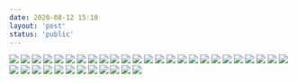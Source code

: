 ```yaml
---
date: 2020-08-12 15:10
layout: 'post'
status: 'public'
---
```


![](https://pan.vernallove.com/%E8%81%94%E9%80%9A%E5%A5%97%E9%A4%90%E4%B8%80%E8%A7%88%E8%A1%A8/%E4%B8%AD%E5%9B%BD%E8%81%94%E9%80%9A%E5%9C%A8%E5%94%AE%E5%A5%97%E9%A4%90%E8%B5%84%E8%B4%B9%E6%B8%85%E5%8D%95%EF%BC%88%E4%BA%92%E8%81%94%E7%BD%91%E5%A5%97%E9%A4%90%EF%BC%89/%E4%B8%AD%E5%9B%BD%E8%81%94%E9%80%9A%E5%9C%A8%E5%94%AE%E5%A5%97%E9%A4%90%E8%B5%84%E8%B4%B9%E6%B8%85%E5%8D%95%EF%BC%88%E4%BA%92%E8%81%94%E7%BD%91%E5%A5%97%E9%A4%90%EF%BC%89_%E9%A1%B5%E9%9D%A2_01.jpg)
![](https://pan.vernallove.com/%E8%81%94%E9%80%9A%E5%A5%97%E9%A4%90%E4%B8%80%E8%A7%88%E8%A1%A8/%E4%B8%AD%E5%9B%BD%E8%81%94%E9%80%9A%E5%9C%A8%E5%94%AE%E5%A5%97%E9%A4%90%E8%B5%84%E8%B4%B9%E6%B8%85%E5%8D%95%EF%BC%88%E4%BA%92%E8%81%94%E7%BD%91%E5%A5%97%E9%A4%90%EF%BC%89/%E4%B8%AD%E5%9B%BD%E8%81%94%E9%80%9A%E5%9C%A8%E5%94%AE%E5%A5%97%E9%A4%90%E8%B5%84%E8%B4%B9%E6%B8%85%E5%8D%95%EF%BC%88%E4%BA%92%E8%81%94%E7%BD%91%E5%A5%97%E9%A4%90%EF%BC%89_%E9%A1%B5%E9%9D%A2_02.jpg)
![](https://pan.vernallove.com/%E8%81%94%E9%80%9A%E5%A5%97%E9%A4%90%E4%B8%80%E8%A7%88%E8%A1%A8/%E4%B8%AD%E5%9B%BD%E8%81%94%E9%80%9A%E5%9C%A8%E5%94%AE%E5%A5%97%E9%A4%90%E8%B5%84%E8%B4%B9%E6%B8%85%E5%8D%95%EF%BC%88%E4%BA%92%E8%81%94%E7%BD%91%E5%A5%97%E9%A4%90%EF%BC%89/%E4%B8%AD%E5%9B%BD%E8%81%94%E9%80%9A%E5%9C%A8%E5%94%AE%E5%A5%97%E9%A4%90%E8%B5%84%E8%B4%B9%E6%B8%85%E5%8D%95%EF%BC%88%E4%BA%92%E8%81%94%E7%BD%91%E5%A5%97%E9%A4%90%EF%BC%89_%E9%A1%B5%E9%9D%A2_03.jpg)
![](https://pan.vernallove.com/%E8%81%94%E9%80%9A%E5%A5%97%E9%A4%90%E4%B8%80%E8%A7%88%E8%A1%A8/%E4%B8%AD%E5%9B%BD%E8%81%94%E9%80%9A%E5%9C%A8%E5%94%AE%E5%A5%97%E9%A4%90%E8%B5%84%E8%B4%B9%E6%B8%85%E5%8D%95%EF%BC%88%E4%BA%92%E8%81%94%E7%BD%91%E5%A5%97%E9%A4%90%EF%BC%89/%E4%B8%AD%E5%9B%BD%E8%81%94%E9%80%9A%E5%9C%A8%E5%94%AE%E5%A5%97%E9%A4%90%E8%B5%84%E8%B4%B9%E6%B8%85%E5%8D%95%EF%BC%88%E4%BA%92%E8%81%94%E7%BD%91%E5%A5%97%E9%A4%90%EF%BC%89_%E9%A1%B5%E9%9D%A2_04.jpg)
![](https://pan.vernallove.com/%E8%81%94%E9%80%9A%E5%A5%97%E9%A4%90%E4%B8%80%E8%A7%88%E8%A1%A8/%E4%B8%AD%E5%9B%BD%E8%81%94%E9%80%9A%E5%9C%A8%E5%94%AE%E5%A5%97%E9%A4%90%E8%B5%84%E8%B4%B9%E6%B8%85%E5%8D%95%EF%BC%88%E4%BA%92%E8%81%94%E7%BD%91%E5%A5%97%E9%A4%90%EF%BC%89/%E4%B8%AD%E5%9B%BD%E8%81%94%E9%80%9A%E5%9C%A8%E5%94%AE%E5%A5%97%E9%A4%90%E8%B5%84%E8%B4%B9%E6%B8%85%E5%8D%95%EF%BC%88%E4%BA%92%E8%81%94%E7%BD%91%E5%A5%97%E9%A4%90%EF%BC%89_%E9%A1%B5%E9%9D%A2_05.jpg)
![](https://pan.vernallove.com/%E8%81%94%E9%80%9A%E5%A5%97%E9%A4%90%E4%B8%80%E8%A7%88%E8%A1%A8/%E4%B8%AD%E5%9B%BD%E8%81%94%E9%80%9A%E5%9C%A8%E5%94%AE%E5%A5%97%E9%A4%90%E8%B5%84%E8%B4%B9%E6%B8%85%E5%8D%95%EF%BC%88%E4%BA%92%E8%81%94%E7%BD%91%E5%A5%97%E9%A4%90%EF%BC%89/%E4%B8%AD%E5%9B%BD%E8%81%94%E9%80%9A%E5%9C%A8%E5%94%AE%E5%A5%97%E9%A4%90%E8%B5%84%E8%B4%B9%E6%B8%85%E5%8D%95%EF%BC%88%E4%BA%92%E8%81%94%E7%BD%91%E5%A5%97%E9%A4%90%EF%BC%89_%E9%A1%B5%E9%9D%A2_06.jpg)
![](https://pan.vernallove.com/%E8%81%94%E9%80%9A%E5%A5%97%E9%A4%90%E4%B8%80%E8%A7%88%E8%A1%A8/%E4%B8%AD%E5%9B%BD%E8%81%94%E9%80%9A%E5%9C%A8%E5%94%AE%E5%A5%97%E9%A4%90%E8%B5%84%E8%B4%B9%E6%B8%85%E5%8D%95%EF%BC%88%E4%BA%92%E8%81%94%E7%BD%91%E5%A5%97%E9%A4%90%EF%BC%89/%E4%B8%AD%E5%9B%BD%E8%81%94%E9%80%9A%E5%9C%A8%E5%94%AE%E5%A5%97%E9%A4%90%E8%B5%84%E8%B4%B9%E6%B8%85%E5%8D%95%EF%BC%88%E4%BA%92%E8%81%94%E7%BD%91%E5%A5%97%E9%A4%90%EF%BC%89_%E9%A1%B5%E9%9D%A2_07.jpg)
![](https://pan.vernallove.com/%E8%81%94%E9%80%9A%E5%A5%97%E9%A4%90%E4%B8%80%E8%A7%88%E8%A1%A8/%E4%B8%AD%E5%9B%BD%E8%81%94%E9%80%9A%E5%9C%A8%E5%94%AE%E5%A5%97%E9%A4%90%E8%B5%84%E8%B4%B9%E6%B8%85%E5%8D%95%EF%BC%88%E4%BA%92%E8%81%94%E7%BD%91%E5%A5%97%E9%A4%90%EF%BC%89/%E4%B8%AD%E5%9B%BD%E8%81%94%E9%80%9A%E5%9C%A8%E5%94%AE%E5%A5%97%E9%A4%90%E8%B5%84%E8%B4%B9%E6%B8%85%E5%8D%95%EF%BC%88%E4%BA%92%E8%81%94%E7%BD%91%E5%A5%97%E9%A4%90%EF%BC%89_%E9%A1%B5%E9%9D%A2_08.jpg)
![](https://pan.vernallove.com/%E8%81%94%E9%80%9A%E5%A5%97%E9%A4%90%E4%B8%80%E8%A7%88%E8%A1%A8/%E4%B8%AD%E5%9B%BD%E8%81%94%E9%80%9A%E5%9C%A8%E5%94%AE%E5%A5%97%E9%A4%90%E8%B5%84%E8%B4%B9%E6%B8%85%E5%8D%95%EF%BC%88%E4%BA%92%E8%81%94%E7%BD%91%E5%A5%97%E9%A4%90%EF%BC%89/%E4%B8%AD%E5%9B%BD%E8%81%94%E9%80%9A%E5%9C%A8%E5%94%AE%E5%A5%97%E9%A4%90%E8%B5%84%E8%B4%B9%E6%B8%85%E5%8D%95%EF%BC%88%E4%BA%92%E8%81%94%E7%BD%91%E5%A5%97%E9%A4%90%EF%BC%89_%E9%A1%B5%E9%9D%A2_09.jpg)
![](https://pan.vernallove.com/%E8%81%94%E9%80%9A%E5%A5%97%E9%A4%90%E4%B8%80%E8%A7%88%E8%A1%A8/%E4%B8%AD%E5%9B%BD%E8%81%94%E9%80%9A%E5%9C%A8%E5%94%AE%E5%A5%97%E9%A4%90%E8%B5%84%E8%B4%B9%E6%B8%85%E5%8D%95%EF%BC%88%E4%BA%92%E8%81%94%E7%BD%91%E5%A5%97%E9%A4%90%EF%BC%89/%E4%B8%AD%E5%9B%BD%E8%81%94%E9%80%9A%E5%9C%A8%E5%94%AE%E5%A5%97%E9%A4%90%E8%B5%84%E8%B4%B9%E6%B8%85%E5%8D%95%EF%BC%88%E4%BA%92%E8%81%94%E7%BD%91%E5%A5%97%E9%A4%90%EF%BC%89_%E9%A1%B5%E9%9D%A2_10.jpg)
![](https://pan.vernallove.com/%E8%81%94%E9%80%9A%E5%A5%97%E9%A4%90%E4%B8%80%E8%A7%88%E8%A1%A8/%E4%B8%AD%E5%9B%BD%E8%81%94%E9%80%9A%E5%9C%A8%E5%94%AE%E5%A5%97%E9%A4%90%E8%B5%84%E8%B4%B9%E6%B8%85%E5%8D%95%EF%BC%88%E4%BA%92%E8%81%94%E7%BD%91%E5%A5%97%E9%A4%90%EF%BC%89/%E4%B8%AD%E5%9B%BD%E8%81%94%E9%80%9A%E5%9C%A8%E5%94%AE%E5%A5%97%E9%A4%90%E8%B5%84%E8%B4%B9%E6%B8%85%E5%8D%95%EF%BC%88%E4%BA%92%E8%81%94%E7%BD%91%E5%A5%97%E9%A4%90%EF%BC%89_%E9%A1%B5%E9%9D%A2_11.jpg)
![](https://pan.vernallove.com/%E8%81%94%E9%80%9A%E5%A5%97%E9%A4%90%E4%B8%80%E8%A7%88%E8%A1%A8/%E4%B8%AD%E5%9B%BD%E8%81%94%E9%80%9A%E5%9C%A8%E5%94%AE%E5%A5%97%E9%A4%90%E8%B5%84%E8%B4%B9%E6%B8%85%E5%8D%95%EF%BC%88%E4%BA%92%E8%81%94%E7%BD%91%E5%A5%97%E9%A4%90%EF%BC%89/%E4%B8%AD%E5%9B%BD%E8%81%94%E9%80%9A%E5%9C%A8%E5%94%AE%E5%A5%97%E9%A4%90%E8%B5%84%E8%B4%B9%E6%B8%85%E5%8D%95%EF%BC%88%E4%BA%92%E8%81%94%E7%BD%91%E5%A5%97%E9%A4%90%EF%BC%89_%E9%A1%B5%E9%9D%A2_12.jpg)
![](https://pan.vernallove.com/%E8%81%94%E9%80%9A%E5%A5%97%E9%A4%90%E4%B8%80%E8%A7%88%E8%A1%A8/%E4%B8%AD%E5%9B%BD%E8%81%94%E9%80%9A%E5%9C%A8%E5%94%AE%E5%A5%97%E9%A4%90%E8%B5%84%E8%B4%B9%E6%B8%85%E5%8D%95%EF%BC%88%E4%BA%92%E8%81%94%E7%BD%91%E5%A5%97%E9%A4%90%EF%BC%89/%E4%B8%AD%E5%9B%BD%E8%81%94%E9%80%9A%E5%9C%A8%E5%94%AE%E5%A5%97%E9%A4%90%E8%B5%84%E8%B4%B9%E6%B8%85%E5%8D%95%EF%BC%88%E4%BA%92%E8%81%94%E7%BD%91%E5%A5%97%E9%A4%90%EF%BC%89_%E9%A1%B5%E9%9D%A2_13.jpg)
![](https://pan.vernallove.com/%E8%81%94%E9%80%9A%E5%A5%97%E9%A4%90%E4%B8%80%E8%A7%88%E8%A1%A8/%E4%B8%AD%E5%9B%BD%E8%81%94%E9%80%9A%E5%9C%A8%E5%94%AE%E5%A5%97%E9%A4%90%E8%B5%84%E8%B4%B9%E6%B8%85%E5%8D%95%EF%BC%88%E4%BA%92%E8%81%94%E7%BD%91%E5%A5%97%E9%A4%90%EF%BC%89/%E4%B8%AD%E5%9B%BD%E8%81%94%E9%80%9A%E5%9C%A8%E5%94%AE%E5%A5%97%E9%A4%90%E8%B5%84%E8%B4%B9%E6%B8%85%E5%8D%95%EF%BC%88%E4%BA%92%E8%81%94%E7%BD%91%E5%A5%97%E9%A4%90%EF%BC%89_%E9%A1%B5%E9%9D%A2_14.jpg)
![](https://pan.vernallove.com/%E8%81%94%E9%80%9A%E5%A5%97%E9%A4%90%E4%B8%80%E8%A7%88%E8%A1%A8/%E4%B8%AD%E5%9B%BD%E8%81%94%E9%80%9A%E5%9C%A8%E5%94%AE%E5%A5%97%E9%A4%90%E8%B5%84%E8%B4%B9%E6%B8%85%E5%8D%95%EF%BC%88%E4%BA%92%E8%81%94%E7%BD%91%E5%A5%97%E9%A4%90%EF%BC%89/%E4%B8%AD%E5%9B%BD%E8%81%94%E9%80%9A%E5%9C%A8%E5%94%AE%E5%A5%97%E9%A4%90%E8%B5%84%E8%B4%B9%E6%B8%85%E5%8D%95%EF%BC%88%E4%BA%92%E8%81%94%E7%BD%91%E5%A5%97%E9%A4%90%EF%BC%89_%E9%A1%B5%E9%9D%A2_15.jpg)
![](https://pan.vernallove.com/%E8%81%94%E9%80%9A%E5%A5%97%E9%A4%90%E4%B8%80%E8%A7%88%E8%A1%A8/%E4%B8%AD%E5%9B%BD%E8%81%94%E9%80%9A%E5%9C%A8%E5%94%AE%E5%A5%97%E9%A4%90%E8%B5%84%E8%B4%B9%E6%B8%85%E5%8D%95%EF%BC%88%E4%BA%92%E8%81%94%E7%BD%91%E5%A5%97%E9%A4%90%EF%BC%89/%E4%B8%AD%E5%9B%BD%E8%81%94%E9%80%9A%E5%9C%A8%E5%94%AE%E5%A5%97%E9%A4%90%E8%B5%84%E8%B4%B9%E6%B8%85%E5%8D%95%EF%BC%88%E4%BA%92%E8%81%94%E7%BD%91%E5%A5%97%E9%A4%90%EF%BC%89_%E9%A1%B5%E9%9D%A2_16.jpg)
![](https://pan.vernallove.com/%E8%81%94%E9%80%9A%E5%A5%97%E9%A4%90%E4%B8%80%E8%A7%88%E8%A1%A8/%E4%B8%AD%E5%9B%BD%E8%81%94%E9%80%9A%E5%9C%A8%E5%94%AE%E5%A5%97%E9%A4%90%E8%B5%84%E8%B4%B9%E6%B8%85%E5%8D%95%EF%BC%88%E4%BA%92%E8%81%94%E7%BD%91%E5%A5%97%E9%A4%90%EF%BC%89/%E4%B8%AD%E5%9B%BD%E8%81%94%E9%80%9A%E5%9C%A8%E5%94%AE%E5%A5%97%E9%A4%90%E8%B5%84%E8%B4%B9%E6%B8%85%E5%8D%95%EF%BC%88%E4%BA%92%E8%81%94%E7%BD%91%E5%A5%97%E9%A4%90%EF%BC%89_%E9%A1%B5%E9%9D%A2_17.jpg)
![](https://pan.vernallove.com/%E8%81%94%E9%80%9A%E5%A5%97%E9%A4%90%E4%B8%80%E8%A7%88%E8%A1%A8/%E4%B8%AD%E5%9B%BD%E8%81%94%E9%80%9A%E5%9C%A8%E5%94%AE%E5%A5%97%E9%A4%90%E8%B5%84%E8%B4%B9%E6%B8%85%E5%8D%95%EF%BC%88%E4%BA%92%E8%81%94%E7%BD%91%E5%A5%97%E9%A4%90%EF%BC%89/%E4%B8%AD%E5%9B%BD%E8%81%94%E9%80%9A%E5%9C%A8%E5%94%AE%E5%A5%97%E9%A4%90%E8%B5%84%E8%B4%B9%E6%B8%85%E5%8D%95%EF%BC%88%E4%BA%92%E8%81%94%E7%BD%91%E5%A5%97%E9%A4%90%EF%BC%89_%E9%A1%B5%E9%9D%A2_18.jpg)
![](https://pan.vernallove.com/%E8%81%94%E9%80%9A%E5%A5%97%E9%A4%90%E4%B8%80%E8%A7%88%E8%A1%A8/%E4%B8%AD%E5%9B%BD%E8%81%94%E9%80%9A%E5%9C%A8%E5%94%AE%E5%A5%97%E9%A4%90%E8%B5%84%E8%B4%B9%E6%B8%85%E5%8D%95%EF%BC%88%E4%BA%92%E8%81%94%E7%BD%91%E5%A5%97%E9%A4%90%EF%BC%89/%E4%B8%AD%E5%9B%BD%E8%81%94%E9%80%9A%E5%9C%A8%E5%94%AE%E5%A5%97%E9%A4%90%E8%B5%84%E8%B4%B9%E6%B8%85%E5%8D%95%EF%BC%88%E4%BA%92%E8%81%94%E7%BD%91%E5%A5%97%E9%A4%90%EF%BC%89_%E9%A1%B5%E9%9D%A2_19.jpg)
![](https://pan.vernallove.com/%E8%81%94%E9%80%9A%E5%A5%97%E9%A4%90%E4%B8%80%E8%A7%88%E8%A1%A8/%E4%B8%AD%E5%9B%BD%E8%81%94%E9%80%9A%E5%9C%A8%E5%94%AE%E5%A5%97%E9%A4%90%E8%B5%84%E8%B4%B9%E6%B8%85%E5%8D%95%EF%BC%88%E4%BA%92%E8%81%94%E7%BD%91%E5%A5%97%E9%A4%90%EF%BC%89/%E4%B8%AD%E5%9B%BD%E8%81%94%E9%80%9A%E5%9C%A8%E5%94%AE%E5%A5%97%E9%A4%90%E8%B5%84%E8%B4%B9%E6%B8%85%E5%8D%95%EF%BC%88%E4%BA%92%E8%81%94%E7%BD%91%E5%A5%97%E9%A4%90%EF%BC%89_%E9%A1%B5%E9%9D%A2_20.jpg)
![](https://pan.vernallove.com/%E8%81%94%E9%80%9A%E5%A5%97%E9%A4%90%E4%B8%80%E8%A7%88%E8%A1%A8/%E4%B8%AD%E5%9B%BD%E8%81%94%E9%80%9A%E5%9C%A8%E5%94%AE%E5%A5%97%E9%A4%90%E8%B5%84%E8%B4%B9%E6%B8%85%E5%8D%95%EF%BC%88%E4%BA%92%E8%81%94%E7%BD%91%E5%A5%97%E9%A4%90%EF%BC%89/%E4%B8%AD%E5%9B%BD%E8%81%94%E9%80%9A%E5%9C%A8%E5%94%AE%E5%A5%97%E9%A4%90%E8%B5%84%E8%B4%B9%E6%B8%85%E5%8D%95%EF%BC%88%E4%BA%92%E8%81%94%E7%BD%91%E5%A5%97%E9%A4%90%EF%BC%89_%E9%A1%B5%E9%9D%A2_21.jpg)
![](https://pan.vernallove.com/%E8%81%94%E9%80%9A%E5%A5%97%E9%A4%90%E4%B8%80%E8%A7%88%E8%A1%A8/%E4%B8%AD%E5%9B%BD%E8%81%94%E9%80%9A%E5%9C%A8%E5%94%AE%E5%A5%97%E9%A4%90%E8%B5%84%E8%B4%B9%E6%B8%85%E5%8D%95%EF%BC%88%E4%BA%92%E8%81%94%E7%BD%91%E5%A5%97%E9%A4%90%EF%BC%89/%E4%B8%AD%E5%9B%BD%E8%81%94%E9%80%9A%E5%9C%A8%E5%94%AE%E5%A5%97%E9%A4%90%E8%B5%84%E8%B4%B9%E6%B8%85%E5%8D%95%EF%BC%88%E4%BA%92%E8%81%94%E7%BD%91%E5%A5%97%E9%A4%90%EF%BC%89_%E9%A1%B5%E9%9D%A2_22.jpg)
![](https://pan.vernallove.com/%E8%81%94%E9%80%9A%E5%A5%97%E9%A4%90%E4%B8%80%E8%A7%88%E8%A1%A8/%E4%B8%AD%E5%9B%BD%E8%81%94%E9%80%9A%E5%9C%A8%E5%94%AE%E5%A5%97%E9%A4%90%E8%B5%84%E8%B4%B9%E6%B8%85%E5%8D%95%EF%BC%88%E4%BA%92%E8%81%94%E7%BD%91%E5%A5%97%E9%A4%90%EF%BC%89/%E4%B8%AD%E5%9B%BD%E8%81%94%E9%80%9A%E5%9C%A8%E5%94%AE%E5%A5%97%E9%A4%90%E8%B5%84%E8%B4%B9%E6%B8%85%E5%8D%95%EF%BC%88%E4%BA%92%E8%81%94%E7%BD%91%E5%A5%97%E9%A4%90%EF%BC%89_%E9%A1%B5%E9%9D%A2_23.jpg)
![](https://pan.vernallove.com/%E8%81%94%E9%80%9A%E5%A5%97%E9%A4%90%E4%B8%80%E8%A7%88%E8%A1%A8/%E4%B8%AD%E5%9B%BD%E8%81%94%E9%80%9A%E5%9C%A8%E5%94%AE%E5%A5%97%E9%A4%90%E8%B5%84%E8%B4%B9%E6%B8%85%E5%8D%95%EF%BC%88%E4%BA%92%E8%81%94%E7%BD%91%E5%A5%97%E9%A4%90%EF%BC%89/%E4%B8%AD%E5%9B%BD%E8%81%94%E9%80%9A%E5%9C%A8%E5%94%AE%E5%A5%97%E9%A4%90%E8%B5%84%E8%B4%B9%E6%B8%85%E5%8D%95%EF%BC%88%E4%BA%92%E8%81%94%E7%BD%91%E5%A5%97%E9%A4%90%EF%BC%89_%E9%A1%B5%E9%9D%A2_24.jpg)
![](https://pan.vernallove.com/%E8%81%94%E9%80%9A%E5%A5%97%E9%A4%90%E4%B8%80%E8%A7%88%E8%A1%A8/%E4%B8%AD%E5%9B%BD%E8%81%94%E9%80%9A%E5%9C%A8%E5%94%AE%E5%A5%97%E9%A4%90%E8%B5%84%E8%B4%B9%E6%B8%85%E5%8D%95%EF%BC%88%E4%BA%92%E8%81%94%E7%BD%91%E5%A5%97%E9%A4%90%EF%BC%89/%E4%B8%AD%E5%9B%BD%E8%81%94%E9%80%9A%E5%9C%A8%E5%94%AE%E5%A5%97%E9%A4%90%E8%B5%84%E8%B4%B9%E6%B8%85%E5%8D%95%EF%BC%88%E4%BA%92%E8%81%94%E7%BD%91%E5%A5%97%E9%A4%90%EF%BC%89_%E9%A1%B5%E9%9D%A2_25.jpg)
![](https://pan.vernallove.com/%E8%81%94%E9%80%9A%E5%A5%97%E9%A4%90%E4%B8%80%E8%A7%88%E8%A1%A8/%E4%B8%AD%E5%9B%BD%E8%81%94%E9%80%9A%E5%9C%A8%E5%94%AE%E5%A5%97%E9%A4%90%E8%B5%84%E8%B4%B9%E6%B8%85%E5%8D%95%EF%BC%88%E4%BA%92%E8%81%94%E7%BD%91%E5%A5%97%E9%A4%90%EF%BC%89/%E4%B8%AD%E5%9B%BD%E8%81%94%E9%80%9A%E5%9C%A8%E5%94%AE%E5%A5%97%E9%A4%90%E8%B5%84%E8%B4%B9%E6%B8%85%E5%8D%95%EF%BC%88%E4%BA%92%E8%81%94%E7%BD%91%E5%A5%97%E9%A4%90%EF%BC%89_%E9%A1%B5%E9%9D%A2_26.jpg)
![](https://pan.vernallove.com/%E8%81%94%E9%80%9A%E5%A5%97%E9%A4%90%E4%B8%80%E8%A7%88%E8%A1%A8/%E4%B8%AD%E5%9B%BD%E8%81%94%E9%80%9A%E5%9C%A8%E5%94%AE%E5%A5%97%E9%A4%90%E8%B5%84%E8%B4%B9%E6%B8%85%E5%8D%95%EF%BC%88%E4%BA%92%E8%81%94%E7%BD%91%E5%A5%97%E9%A4%90%EF%BC%89/%E4%B8%AD%E5%9B%BD%E8%81%94%E9%80%9A%E5%9C%A8%E5%94%AE%E5%A5%97%E9%A4%90%E8%B5%84%E8%B4%B9%E6%B8%85%E5%8D%95%EF%BC%88%E4%BA%92%E8%81%94%E7%BD%91%E5%A5%97%E9%A4%90%EF%BC%89_%E9%A1%B5%E9%9D%A2_27.jpg)
![](https://pan.vernallove.com/%E8%81%94%E9%80%9A%E5%A5%97%E9%A4%90%E4%B8%80%E8%A7%88%E8%A1%A8/%E4%B8%AD%E5%9B%BD%E8%81%94%E9%80%9A%E5%9C%A8%E5%94%AE%E5%A5%97%E9%A4%90%E8%B5%84%E8%B4%B9%E6%B8%85%E5%8D%95%EF%BC%88%E4%BA%92%E8%81%94%E7%BD%91%E5%A5%97%E9%A4%90%EF%BC%89/%E4%B8%AD%E5%9B%BD%E8%81%94%E9%80%9A%E5%9C%A8%E5%94%AE%E5%A5%97%E9%A4%90%E8%B5%84%E8%B4%B9%E6%B8%85%E5%8D%95%EF%BC%88%E4%BA%92%E8%81%94%E7%BD%91%E5%A5%97%E9%A4%90%EF%BC%89_%E9%A1%B5%E9%9D%A2_28.jpg)
![](https://pan.vernallove.com/%E8%81%94%E9%80%9A%E5%A5%97%E9%A4%90%E4%B8%80%E8%A7%88%E8%A1%A8/%E4%B8%AD%E5%9B%BD%E8%81%94%E9%80%9A%E5%9C%A8%E5%94%AE%E5%A5%97%E9%A4%90%E8%B5%84%E8%B4%B9%E6%B8%85%E5%8D%95%EF%BC%88%E4%BA%92%E8%81%94%E7%BD%91%E5%A5%97%E9%A4%90%EF%BC%89/%E4%B8%AD%E5%9B%BD%E8%81%94%E9%80%9A%E5%9C%A8%E5%94%AE%E5%A5%97%E9%A4%90%E8%B5%84%E8%B4%B9%E6%B8%85%E5%8D%95%EF%BC%88%E4%BA%92%E8%81%94%E7%BD%91%E5%A5%97%E9%A4%90%EF%BC%89_%E9%A1%B5%E9%9D%A2_29.jpg)
![](https://pan.vernallove.com/%E8%81%94%E9%80%9A%E5%A5%97%E9%A4%90%E4%B8%80%E8%A7%88%E8%A1%A8/%E4%B8%AD%E5%9B%BD%E8%81%94%E9%80%9A%E5%9C%A8%E5%94%AE%E5%A5%97%E9%A4%90%E8%B5%84%E8%B4%B9%E6%B8%85%E5%8D%95%EF%BC%88%E4%BA%92%E8%81%94%E7%BD%91%E5%A5%97%E9%A4%90%EF%BC%89/%E4%B8%AD%E5%9B%BD%E8%81%94%E9%80%9A%E5%9C%A8%E5%94%AE%E5%A5%97%E9%A4%90%E8%B5%84%E8%B4%B9%E6%B8%85%E5%8D%95%EF%BC%88%E4%BA%92%E8%81%94%E7%BD%91%E5%A5%97%E9%A4%90%EF%BC%89_%E9%A1%B5%E9%9D%A2_30.jpg)
![](https://pan.vernallove.com/%E8%81%94%E9%80%9A%E5%A5%97%E9%A4%90%E4%B8%80%E8%A7%88%E8%A1%A8/%E4%B8%AD%E5%9B%BD%E8%81%94%E9%80%9A%E5%9C%A8%E5%94%AE%E5%A5%97%E9%A4%90%E8%B5%84%E8%B4%B9%E6%B8%85%E5%8D%95%EF%BC%88%E4%BA%92%E8%81%94%E7%BD%91%E5%A5%97%E9%A4%90%EF%BC%89/%E4%B8%AD%E5%9B%BD%E8%81%94%E9%80%9A%E5%9C%A8%E5%94%AE%E5%A5%97%E9%A4%90%E8%B5%84%E8%B4%B9%E6%B8%85%E5%8D%95%EF%BC%88%E4%BA%92%E8%81%94%E7%BD%91%E5%A5%97%E9%A4%90%EF%BC%89_%E9%A1%B5%E9%9D%A2_31.jpg)
![](https://pan.vernallove.com/%E8%81%94%E9%80%9A%E5%A5%97%E9%A4%90%E4%B8%80%E8%A7%88%E8%A1%A8/%E4%B8%AD%E5%9B%BD%E8%81%94%E9%80%9A%E5%9C%A8%E5%94%AE%E5%A5%97%E9%A4%90%E8%B5%84%E8%B4%B9%E6%B8%85%E5%8D%95%EF%BC%88%E4%BA%92%E8%81%94%E7%BD%91%E5%A5%97%E9%A4%90%EF%BC%89/%E4%B8%AD%E5%9B%BD%E8%81%94%E9%80%9A%E5%9C%A8%E5%94%AE%E5%A5%97%E9%A4%90%E8%B5%84%E8%B4%B9%E6%B8%85%E5%8D%95%EF%BC%88%E4%BA%92%E8%81%94%E7%BD%91%E5%A5%97%E9%A4%90%EF%BC%89_%E9%A1%B5%E9%9D%A2_32.jpg)
![](https://pan.vernallove.com/%E8%81%94%E9%80%9A%E5%A5%97%E9%A4%90%E4%B8%80%E8%A7%88%E8%A1%A8/%E4%B8%AD%E5%9B%BD%E8%81%94%E9%80%9A%E5%9C%A8%E5%94%AE%E5%A5%97%E9%A4%90%E8%B5%84%E8%B4%B9%E6%B8%85%E5%8D%95%EF%BC%88%E4%BA%92%E8%81%94%E7%BD%91%E5%A5%97%E9%A4%90%EF%BC%89/%E4%B8%AD%E5%9B%BD%E8%81%94%E9%80%9A%E5%9C%A8%E5%94%AE%E5%A5%97%E9%A4%90%E8%B5%84%E8%B4%B9%E6%B8%85%E5%8D%95%EF%BC%88%E4%BA%92%E8%81%94%E7%BD%91%E5%A5%97%E9%A4%90%EF%BC%89_%E9%A1%B5%E9%9D%A2_33.jpg)
![](https://pan.vernallove.com/%E8%81%94%E9%80%9A%E5%A5%97%E9%A4%90%E4%B8%80%E8%A7%88%E8%A1%A8/%E4%B8%AD%E5%9B%BD%E8%81%94%E9%80%9A%E5%9C%A8%E5%94%AE%E5%A5%97%E9%A4%90%E8%B5%84%E8%B4%B9%E6%B8%85%E5%8D%95%EF%BC%88%E4%BA%92%E8%81%94%E7%BD%91%E5%A5%97%E9%A4%90%EF%BC%89/%E4%B8%AD%E5%9B%BD%E8%81%94%E9%80%9A%E5%9C%A8%E5%94%AE%E5%A5%97%E9%A4%90%E8%B5%84%E8%B4%B9%E6%B8%85%E5%8D%95%EF%BC%88%E4%BA%92%E8%81%94%E7%BD%91%E5%A5%97%E9%A4%90%EF%BC%89_%E9%A1%B5%E9%9D%A2_34.jpg)
![](https://pan.vernallove.com/%E8%81%94%E9%80%9A%E5%A5%97%E9%A4%90%E4%B8%80%E8%A7%88%E8%A1%A8/%E4%B8%AD%E5%9B%BD%E8%81%94%E9%80%9A%E5%9C%A8%E5%94%AE%E5%A5%97%E9%A4%90%E8%B5%84%E8%B4%B9%E6%B8%85%E5%8D%95%EF%BC%88%E4%BA%92%E8%81%94%E7%BD%91%E5%A5%97%E9%A4%90%EF%BC%89/%E4%B8%AD%E5%9B%BD%E8%81%94%E9%80%9A%E5%9C%A8%E5%94%AE%E5%A5%97%E9%A4%90%E8%B5%84%E8%B4%B9%E6%B8%85%E5%8D%95%EF%BC%88%E4%BA%92%E8%81%94%E7%BD%91%E5%A5%97%E9%A4%90%EF%BC%89_%E9%A1%B5%E9%9D%A2_35.jpg)
![](https://pan.vernallove.com/%E8%81%94%E9%80%9A%E5%A5%97%E9%A4%90%E4%B8%80%E8%A7%88%E8%A1%A8/%E4%B8%AD%E5%9B%BD%E8%81%94%E9%80%9A%E5%9C%A8%E5%94%AE%E5%A5%97%E9%A4%90%E8%B5%84%E8%B4%B9%E6%B8%85%E5%8D%95%EF%BC%88%E4%BA%92%E8%81%94%E7%BD%91%E5%A5%97%E9%A4%90%EF%BC%89/%E4%B8%AD%E5%9B%BD%E8%81%94%E9%80%9A%E5%9C%A8%E5%94%AE%E5%A5%97%E9%A4%90%E8%B5%84%E8%B4%B9%E6%B8%85%E5%8D%95%EF%BC%88%E4%BA%92%E8%81%94%E7%BD%91%E5%A5%97%E9%A4%90%EF%BC%89_%E9%A1%B5%E9%9D%A2_36.jpg)
![](http://)